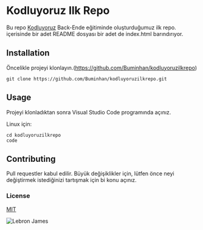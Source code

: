 # **Kodluyoruz Ilk Repo**

Bu repo [Kodluyoruz](https://kodluyoruz.org) Back-Ende eğitiminde oluşturduğumuz ilk repo. içerisinde bir adet README dosyası bir adet de index.html barındırıyor.

## **Installation**

Öncelikle projeyi klonlayın.(https://github.com/Buminhan/kodluyoruzilkrepo)

````
git clone https://github.com/Buminhan/kodluyoruzilkrepo.git
````
## **Usage**

Projeyi klonladıktan sonra Visual Studio Code programında açınız.

Linux için:

````
cd kodluyoruzilkrepo
code
````

## **Contributing**

Pull requestler kabul edilir. Büyük değişiklikler için, lütfen önce neyi değiştirmek istediğinizi tartışmak için bi konu açınız.

### **License**

[MIT](https://choosealicense.com/)

![Lebron James](https://img.asmedia.epimg.net/resizer/CHJ2T0E2vqptkKt4_zLVhGVT9bA=/1952x1098/filters:focal(1562x214:1572x224)/cloudfront-eu-central-1.images.arcpublishing.com/diarioas/5TTSO5QWURGNTGSOX33SB3MYWM.jpg)



